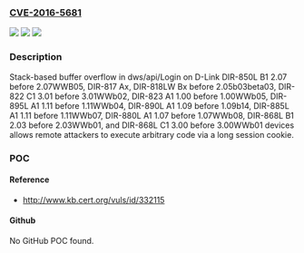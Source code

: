 ### [CVE-2016-5681](https://cve.mitre.org/cgi-bin/cvename.cgi?name=CVE-2016-5681)
![](https://img.shields.io/static/v1?label=Product&message=n%2Fa&color=blue)
![](https://img.shields.io/static/v1?label=Version&message=n%2Fa&color=blue)
![](https://img.shields.io/static/v1?label=Vulnerability&message=n%2Fa&color=brighgreen)

### Description

Stack-based buffer overflow in dws/api/Login on D-Link DIR-850L B1 2.07 before 2.07WWB05, DIR-817 Ax, DIR-818LW Bx before 2.05b03beta03, DIR-822 C1 3.01 before 3.01WWb02, DIR-823 A1 1.00 before 1.00WWb05, DIR-895L A1 1.11 before 1.11WWb04, DIR-890L A1 1.09 before 1.09b14, DIR-885L A1 1.11 before 1.11WWb07, DIR-880L A1 1.07 before 1.07WWb08, DIR-868L B1 2.03 before 2.03WWb01, and DIR-868L C1 3.00 before 3.00WWb01 devices allows remote attackers to execute arbitrary code via a long session cookie.

### POC

#### Reference
- http://www.kb.cert.org/vuls/id/332115

#### Github
No GitHub POC found.

